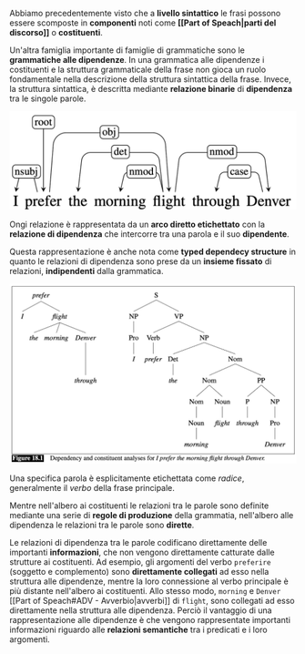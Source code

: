Abbiamo precedentemente visto che a **livello sintattico** le frasi possono essere scomposte in **componenti** noti come **[[Part of Speach|parti del discorso]]** o **costituenti**.

Un'altra famiglia importante di famiglie di grammatiche sono le **grammatiche alle dipendenze**.
In una grammatica alle dipendenze i costituenti e la struttura grammaticale della frase non gioca un ruolo fondamentale nella descrizione della struttura sintattica della frase.
Invece, la struttura sintattica, è descritta mediante **relazione binarie** di **dipendenza** tra le singole parole.

![](./img/dependency_1.png)

Ongi relazione è rappresentata da un **arco diretto etichettato** con la **relazione di dipendenza** che intercorre tra una parola e il suo **dipendente**.

Questa rappresentazione è anche nota come **typed dependecy structure** in quanto le relazioni di dipendenza sono prese da un **insieme fissato** di relazioni, **indipendenti** dalla grammatica.

![](./img/dependency_2.png)

Una specifica parola è esplicitamente etichettata come *radice*, generalmente il *verbo* della frase principale.

Mentre nell'albero ai costituenti le relazioni tra le parole sono definite mediante una serie di **regole di produzione** della grammatia, nell'albero alle dipendenza le relazioni tra le parole sono **dirette**.

Le relazioni di dipendenza tra le parole codificano direttamente delle importanti **informazioni**, che non vengono direttamente catturate dalle strutture ai costituenti.
Ad esempio, gli argomenti del verbo `preferire` (soggetto e complemento) sono **direttamente collegati** ad esso nella struttura alle dipendenze, mentre la loro connessione al verbo principale è più distante nell'albero ai costituenti.
Allo stesso modo, `morning` e `Denver` [[Part of Speach#ADV - Avverbio|avverbi]] di `flight`, sono collegati ad esso direttamente nella struttura alle dipendenza.
Perciò il vantaggio di una rappresentazione alle dipendenze è che vengono rappresentate importanti informazioni riguardo alle **relazioni semantiche** tra i predicati e i loro argomenti.



